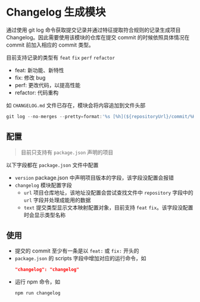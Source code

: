 # Changelog 生成模块

通过使用 git log 命令获取提交记录并通过特征提取符合规则的记录生成项目 Changelog。因此需要使用该模块的仓库在提交 commit 的时候依照具体情况在 commit 前加入相应的 commit 类型。

目前支持记录的类型有 `feat` `fix` `perf` `refactor`
* feat: 新功能、新特性
* fix: 修改 bug
* perf: 更改代码，以提高性能
* refactor: 代码重构

如 `CHANGELOG.md` 文件已存在，模块会将内容追加到文件头部

```javascript
git log --no-merges --pretty=format:'%s [%h](${repositoryUrl}/commit/%H)' --abbrev-commit --date=relative
```

## 配置
>目前只支持有 `package.json` 声明的项目

以下字段都在 `package.json` 文件中配置
- `version` package.json 中声明项目版本的字段，该字段没配置会报错
- `changelog` 模块配置字段
    - `url` 项目仓库地址，该地址没配置会尝试查找文件中 `repository` 字段中的 `url` 字段并处理成能用的数据
    - `text` 提交类型显示文本映射配置对象，目前支持 `feat` `fix`。该字段没配置时会显示类型名称 

## 使用

- 提交的 commit 至少有一条是以 `feat:` 或 `fix:` 开头的
- `package.json` 的 scripts 字段中增加对应的运行命令，如
    ```json
    "changelog": "changelog"
    ```
- 运行 npm 命令，如
    ```sh
    npm run changelog
    ```